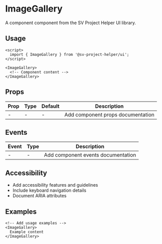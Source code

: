 # ImageGallery

A component component from the SV Project Helper UI library.

## Usage

```svelte
<script>
  import { ImageGallery } from '@sv-project-helper/ui';
</script>

<ImageGallery>
  <!-- Component content -->
</ImageGallery>
```

## Props

| Prop | Type | Default | Description |
|------|------|---------|-------------|
| - | - | - | Add component props documentation |

## Events

| Event | Type | Description |
|-------|------|-------------|
| - | - | Add component events documentation |

## Accessibility

- Add accessibility features and guidelines
- Include keyboard navigation details
- Document ARIA attributes

## Examples

```svelte
<!-- Add usage examples -->
<ImageGallery>
  Example content
</ImageGallery>
```